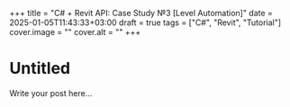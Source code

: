 +++
title = "C# + Revit API: Case Study №3 [Level Automation]"
date = 2025-01-05T11:43:33+03:00
draft = true
tags = ["C#", "Revit", "Tutorial"]
cover.image = ""
cover.alt = ""
+++

# Untitled

Write your post here...